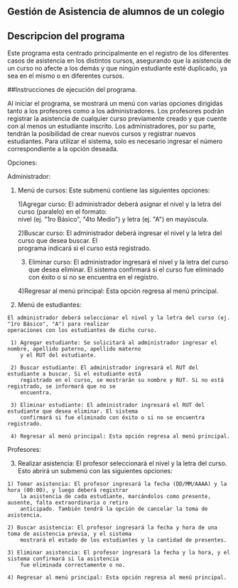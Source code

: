 ## Gestión de Asistencia de alumnos de un colegio

## Descripcion del programa

Este programa esta centrado principalmente en el registro de los diferentes casos de asistencia en los distintos cursos, asegurando que la asistencia de un curso no afecte a los demás y que ningún estudiante esté duplicado, ya sea en el mismo o en diferentes cursos.

##Instrucciones de ejecución del programa.

Al iniciar el programa, se mostrará un menú con varias opciones dirigidas tanto a los profesores como a los administradores. Los profesores podrán registrar la asistencia de cualquier curso previamente creado y que cuente con al menos un estudiante inscrito. Los administradores, por su parte, tendrán la posibilidad de crear nuevos cursos y registrar nuevos estudiantes. Para utilizar el sistema, solo es necesario ingresar el número correspondiente a la opción deseada.

Opciones:


Administrador:

  1) Menú de cursos: Este submenú contiene las siguientes opciones:

       1)Agregar curso: El administrador deberá asignar el nivel y la letra del curso (paralelo) en el formato:   
       nivel (ej. "1ro Básico", "4to Medio") y letra (ej. "A") en mayúscula.
     
       2)Buscar curso: El administrador deberá ingresar el nivel y la letra del curso que desea buscar. El   
        programa indicará si el curso está registrado.


       3) Eliminar curso: El administrador ingresará el nivel y la letra del curso que desea eliminar. El sistema 
         confirmará si el curso fue eliminado con éxito o si no se encuentra en el registro.

       4)Regresar al menú principal: Esta opción regresa al menú principal.

  2) Menú de estudiantes:

    El administrador deberá seleccionar el nivel y la letra del curso (ej. "1ro Básico", "A") para realizar   
    operaciones con los estudiantes de dicho curso.

     1) Agregar estudiante: Se solicitará al administrador ingresar el nombre, apellido paterno, apellido materno 
        y el RUT del estudiante.

     2) Buscar estudiante: El administrador ingresará el RUT del estudiante a buscar. Si el estudiante está 
        registrado en el curso, se mostrarán su nombre y RUT. Si no está registrado, se informará que no se 
        encuentra.

     3) Eliminar estudiante: El administrador ingresará el RUT del estudiante que desea eliminar. El sistema 
        confirmará si fue eliminado con éxito o si no se encuentra registrado.

     4) Regresar al menú principal: Esta opción regresa al menú principal.

Profesores:

  3) Realizar asistencia: El profesor seleccionará el nivel y la letra del curso. Esto abrirá un submenú con las 
     siguientes opciones:

    1) Tomar asistencia: El profesor ingresará la fecha (DD/MM/AAAA) y la hora (00:00), y luego deberá registrar 
        la asistencia de cada estudiante, marcándolos como presente, ausente, falta extraordinaria o retiro 
        anticipado. También tendrá la opción de cancelar la toma de asistencia.

    2) Buscar asistencia: El profesor ingresará la fecha y hora de una toma de asistencia previa, y el sistema   
        mostrará el estado de los estudiantes y la cantidad de presentes.

    3) Eliminar asistencia: El profesor ingresará la fecha y la hora, y el sistema confirmará si la asistencia 
        fue eliminada correctamente o no.

    4) Regresar al menú principal: Esta opción regresa al menú principal.
  
